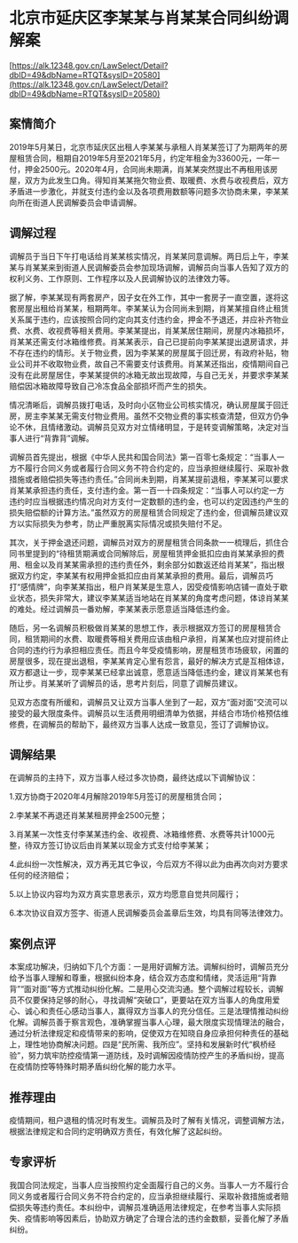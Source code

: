 # 北京市延庆区李某某与肖某某合同纠纷调解案 

[https://alk.12348.gov.cn/LawSelect/Detail?dbID=49&dbName=RTQT&sysID=20580](https://alk.12348.gov.cn/LawSelect/Detail?dbID=49&dbName=RTQT&sysID=20580) 


## 案情简介 

2019年5月某日，北京市延庆区出租人李某某与承租人肖某某签订了为期两年的房屋租赁合同，租期自2019年5月至2021年5月，约定年租金为33600元，一年一付，押金2500元。2020年4月，合同尚未期满，肖某某突然提出不再租用该房屋，双方为此发生口角。得知肖某某拖欠物业费、取暖费、水费与收视费后，双方矛盾进一步激化，并就支付违约金以及各项费用数额等问题多次协商未果，李某某向所在街道人民调解委员会申请调解。 

## 调解过程 

调解员于当日下午打电话给肖某某核实情况，肖某某同意调解。两日后上午，李某某与肖某某来到街道人民调解委员会参加现场调解，调解员向当事人告知了双方的权利义务、工作原则、工作程序以及人民调解协议的法律效力等。 
 
据了解，李某某现有两套房产，因子女在外工作，其中一套房子一直空置，遂将这套房屋出租给肖某某，租期两年。李某某认为合同尚未到期，肖某某擅自终止租赁关系属于违约，应该按照合同约定向其支付违约金，押金不予退还，并应补齐物业费、水费、收视费等相关费用。李某某提出，肖某某居住期间，房屋内冰箱损坏，肖某某还需支付冰箱维修费。肖某某表示，自己已提前向李某某提出退房请求，并不存在违约的情形。关于物业费，因为李某某的房屋属于回迁房，有政府补贴，物业公司并不收取物业费，故自己不需要支付该费用。肖某某还指出，疫情期间自己没有在此房屋居住，李某某提供的冰箱无故出现故障，与自己无关，并要求李某某赔偿因冰箱故障导致自己冷冻食品全部损坏而产生的损失。 
 
情况清晰后，调解员拨打电话，及时向小区物业公司核实情况，确认房屋属于回迁房，房主李某某无需支付物业费用。虽然不交物业费的事实核查清楚，但双方仍争论不休，且情绪激动。调解员见双方对立情绪明显，于是转变调解策略，决定对当事人进行“背靠背”调解。 
 
调解员首先提出，根据《中华人民共和国合同法》第一百零七条规定：“当事人一方不履行合同义务或者履行合同义务不符合约定的，应当承担继续履行、采取补救措施或者赔偿损失等违约责任。”合同尚未到期，肖某某提前退租，李某某可以要求肖某某承担违约责任，支付违约金。第一百一十四条规定：“当事人可以约定一方违约时应当根据违约情况向对方支付一定数额的违约金，也可以约定因违约产生的损失赔偿额的计算方法。”虽然双方的房屋租赁合同规定了违约金，但调解员建议双方以实际损失为参考，防止严重脱离实际情况或损失赔付不足。 
 
其次，关于押金退还问题，调解员对双方的房屋租赁合同条款一一梳理后，抓住合同书里提到的“待租赁期满或合同解除后，房屋租赁押金抵扣应由肖某某承担的费用、租金以及肖某某需承担的违约责任外，剩余部分如数返还给肖某某”，指出根据双方约定，李某某有权用押金抵扣应由肖某某承担的费用。最后，调解员巧打“感情牌”，向李某某指出，租户肖某某是生意人，因受疫情影响店铺一直处于歇业状态，损失非常大，建议李某某适当地站在肖某某的角度考虑问题，体谅肖某某的难处。经过调解员一番劝解，李某某表示愿意适当降低违约金。 
 
随后，另一名调解员积极做肖某某的思想工作，表示根据双方签订的房屋租赁合同，租赁期间的水费、取暖费等相关费用应该由租户承担，肖某某也应对提前终止合同的违约行为承担相应责任。而且今年受疫情影响，房屋租赁市场疲软，闲置的房屋很多，现在提出退租，李某某肯定心里有怨言，最好的解决方式是互相体谅，双方都退让一步，现李某某已经拿出诚意，愿意适当降低违约金，建议肖某某也有所让步。肖某某听了调解员的话，思考片刻后，同意了调解员建议。 
 
见双方态度有所缓和，调解员又让双方当事人坐到了一起，双方“面对面”交流可以接受的最大限度条件。调解员以生活费用明细清单为依据，并结合市场价格预估维修费，在调解员的帮助下，最终双方当事人达成一致意见，签订了调解协议。 

## 调解结果 

在调解员的主持下，双方当事人经过多次协商，最终达成以下调解协议： 
 
1.双方协商于2020年4月解除2019年5月签订的房屋租赁合同； 
 
2.李某某不再退还肖某某租房押金2500元整； 
 
3.肖某某一次性支付李某某违约金、收视费、冰箱维修费、水费等共计1000元整，待双方签订协议后由肖某某以现金方式支付给李某某； 
 
4.此纠纷一次性解决，双方再无其它争议，今后双方不得以此为由再次向对方要求任何的经济赔偿； 
 
5.以上协议内容均为双方真实意思表示，双方均愿意自觉共同履行； 
 
6.本次协议自双方签字、街道人民调解委员会盖章后生效，均具有同等法律效力。 

## 案例点评 

本案成功解决，归纳如下几个方面：一是用好调解方法。调解纠纷时，调解员充分给予当事人理解和尊重，根据纠纷本身，结合双方态度和情绪，灵活运用“背靠背”“面对面”等方式推动纠纷化解。二是用心交流沟通。整个调解过程较长，调解员不仅要保持足够的耐心，寻找调解“突破口”，更要站在双方当事人的角度用爱心、诚心和责任心感动当事人，赢得双方当事人的充分信任。三是法理情推动纠纷化解。调解员善于察言观色，准确掌握当事人心理，最大限度实现情理法的融合，通过分析法律规定和疫情带来的影响，促使双方在知晓自身应承担何种责任的基础上，理性地协商解决问题。四是“民所需、我所应”。坚持和发展新时代“枫桥经验”，努力筑牢防控疫情第一道防线，及时调解因疫情防控产生的矛盾纠纷，提高在疫情防控等特殊时期矛盾纠纷化解的能力水平。 

## 推荐理由 

疫情期间，租户退租的情况时有发生。调解员及时了解有关情况，调整调解方法，根据法律规定和合同约定明确双方责任，有效化解了这起纠纷。 

## 专家评析 

我国合同法规定，当事人应当按照约定全面履行自己的义务。当事人一方不履行合同义务或者履行合同义务不符合约定的，应当承担继续履行、采取补救措施或者赔偿损失等违约责任。本纠纷中，调解员准确适用法律规定，在参考当事人实际损失、疫情影响等因素后，协助双方确定了合理合法的违约金数额，妥善化解了矛盾纠纷。 
